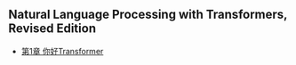 
## Natural Language Processing with Transformers, Revised Edition

* [第1章 你好Transformer](nlp/transformer01.ipynb)